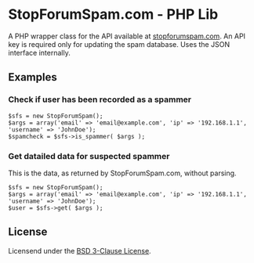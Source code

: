 # StopForumSpam.com - PHP Lib

A PHP wrapper class for the API available at [stopforumspam.com](http://www.stopforumspam.com/usage). An API key is required only for updating the spam database. Uses the JSON interface internally.

## Examples

### Check if user has been recorded as a spammer

	$sfs = new StopForumSpam();
	$args = array('email' => 'email@example.com', 'ip' => '192.168.1.1', 'username' => 'JohnDoe');
	$spamcheck = $sfs->is_spammer( $args );

### Get datailed data for suspected spammer

This is the data, as returned by StopForumSpam.com, without parsing.

	$sfs = new StopForumSpam();
	$args = array('email' => 'email@example.com', 'ip' => '192.168.1.1', 'username' => 'JohnDoe');
	$user = $sfs->get( $args );

## License

Licensend under the [BSD 3-Clause License](http://www.opensource.org/licenses/BSD-3-Clause).